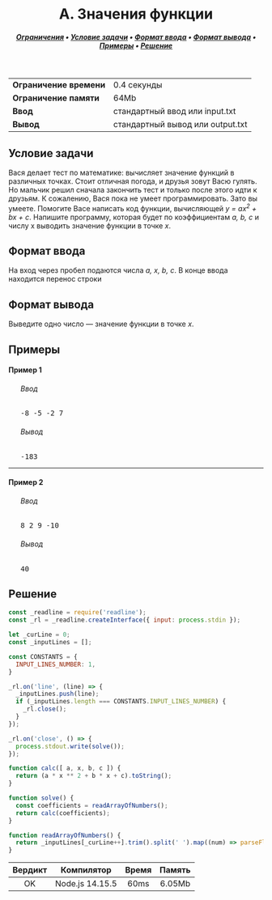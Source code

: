 <h1 align="center">A. Значения функции</h1>

<h5 align="center">
<a href="#limits">Ограничения</a>
•
<a href="#task">Условие задачи</a>
•
<a href="#input">Формат ввода</a>
•
<a href="#output">Формат вывода</a>
•
<a href="#examples">Примеры</a>
•
<a href="#solution">Решение</a>
</h5>

<br>

<table id="limits">
<tbody>
<tr>
<td>
<b>Ограничение времени</b>
</td>
<td>
0.4 секунды
</td>
</tr>
<tr>
<td>
<b>Ограничение памяти</b>
</td>
<td>
64Mb
</td>
</tr>
<tr>
<td>
<b>Ввод</b>
</td>
<td>
стандартный ввод или input.txt
</td>
</tr>
<tr>
<td>
<b>Вывод</b>
</td>
<td>
стандартный вывод или output.txt
</td>
</tr>
</tbody>
</table>

<h2 id="task">Условие задачи</h2>

Вася делает тест по математике: вычисляет значение функций в различных точках. Стоит отличная погода, и друзья зовут Васю гулять. Но мальчик решил сначала закончить тест и только после этого идти к друзьям. К сожалению, Вася пока не умеет программировать. Зато вы умеете. Помогите Васе написать код функции, вычисляющей <i>y = ax<sup>2</sup> + bx + c</i>. Напишите программу, которая будет по коэффициентам <i>a, b, c</i> и числу x выводить значение функции в точке <i>x</i>.

<h2 id="input">Формат ввода</h2>

На вход через пробел подаются числа <i>a, x, b, c</i>. В конце ввода находится перенос строки

<h2 id="output">Формат вывода</h2>

Выведите одно число — значение функции в точке <i>x</i>.

<h2 id="examples">Примеры</h2>

<h4>Пример 1</h4>
<ul>
<h6>Ввод</h6>
<pre>
-8 -5 -2 7
</pre>

<h6>Вывод</h6>
<pre>
-183
</pre>
</ul>

<hr>

<h4>Пример 2</h4>
<ul>
<h6>Ввод</h6>
<pre>
8 2 9 -10
</pre>

<h6>Вывод</h6>
<pre>
40
</pre>
</ul>

<h2 id="solution">Решение</h2>

```javascript
const _readline = require('readline');
const _rl = _readline.createInterface({ input: process.stdin });

let _curLine = 0;
const _inputLines = [];

const CONSTANTS = {
  INPUT_LINES_NUMBER: 1,
}

_rl.on('line', (line) => {
  _inputLines.push(line);
  if (_inputLines.length === CONSTANTS.INPUT_LINES_NUMBER) {
    _rl.close();
  }
});

_rl.on('close', () => {
  process.stdout.write(solve());
});

function calc([ a, x, b, c ]) {
  return (a * x ** 2 + b * x + c).toString();
}

function solve() {
  const coefficients = readArrayOfNumbers();
  return calc(coefficients);
}

function readArrayOfNumbers() {
  return _inputLines[_curLine++].trim().split(' ').map((num) => parseFloat(num));
}

```
<table>
  <thead>
    <tr>
      <th>Вердикт</th>
      <th>Компилятор</th>
      <th>Время</th>
      <th>Память</th>
    </tr>
  </thead>
  <tbody>
<tr align="center">
<td>OK</td>
<td>Node.js 14.15.5</td>
<td>60ms</td>
<td>6.05Mb</td>
</tr>
  </tbody>
</table>
